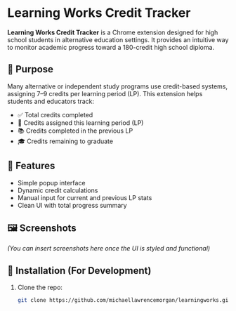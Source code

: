 # Learning Works Credit Tracker

**Learning Works Credit Tracker** is a Chrome extension designed for high school students in alternative education settings. It provides an intuitive way to monitor academic progress toward a 180-credit high school diploma.

## 🎯 Purpose

Many alternative or independent study programs use credit-based systems, assigning 7–9 credits per learning period (LP). This extension helps students and educators track:

- ✅ Total credits completed
- 🔁 Credits assigned this learning period (LP)
- 📚 Credits completed in the previous LP
- 🎓 Credits remaining to graduate

## 🧩 Features

- Simple popup interface
- Dynamic credit calculations
- Manual input for current and previous LP stats
- Clean UI with total progress summary

## 🖼️ Screenshots

*(You can insert screenshots here once the UI is styled and functional)*

## 🔧 Installation (For Development)

1. Clone the repo:
   ```bash
   git clone https://github.com/michaellawrencemorgan/learningworks.git


